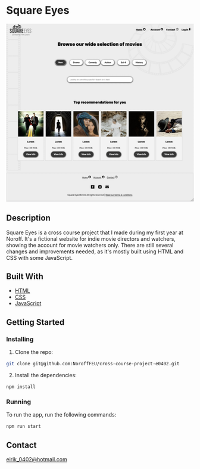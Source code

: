 # Square Eyes

![image](/images/readme-image.jpeg)

## Description

Square Eyes is a cross course project that I made during my first year at Noroff. It's a fictional website for indie movie directors and watchers, showing the account for movie watchers only. There are still several changes and improvements needed, as it's mostly built using HTML and CSS with some JavaScript.

## Built With


- [HTML](https://html.spec.whatwg.org/)
- [CSS](https://www.w3.org/TR/CSS/#css)
- [JavaScript](https://www.ecma-international.org/)


## Getting Started

### Installing

1. Clone the repo:

```bash
git clone git@github.com:NoroffFEU/cross-course-project-e0402.git
```

2. Install the dependencies:

```
npm install
```

### Running

To run the app, run the following commands:

```bash
npm run start
```

## Contact

eirik_0402@hotmail.com
